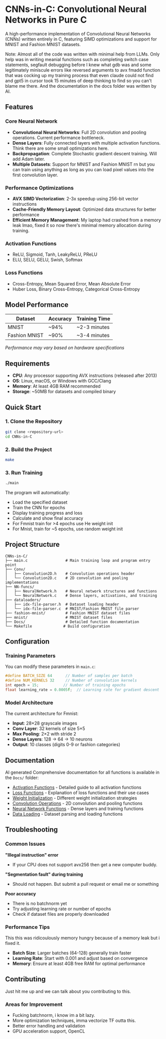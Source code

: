 # CNNs-in-C: Convolutional Neural Networks in Pure C

A high-performance implementation of Convolutional Neural Networks (CNNs) written entirely in C, featuring SIMD optimizations and support for MNIST and Fashion MNIST datasets.

Note: Almost all of the code was written with minimal help from LLMs. Only help was in writing meanial functions such as completing switch case statements, segfault debugging before I knew what gdb was and some legitimately miniscule errors like reversed arguments to avx fmadd function that was cocking up my training process that even claude could not find and gpt5 in cursor took 15 minutes of deep thinking to find so you can't blame me there. And the documentation in the docs folder was written by AI.

##  Features

### Core Neural Network
- **Convolutional Neural Networks**: Full 2D convolution and pooling operations. Current performance bottleneck.
- **Dense Layers**: Fully connected layers with multiple activation functions. Think there are some small optimizations here.
- **Backpropagation**: Complete Stochastic gradient descent training. Will add Adam later.
- **Multiple Datasets**: Support for MNIST and Fashion MNIST rn but you can train using anything as long as you can load pixel values into the first convolution layer.

### Performance Optimizations
- **AVX SIMD Vectorization**: 2-3x speedup using 256-bit vector instructions
- **Cache-Friendly Memory Layout**: Optimized data structures for better performance
- **Efficient Memory Management**: My laptop had crashed from a memory leak lmao, fixed it so now there's minimal memory allocation during training.

### Activation Functions
- ReLU, Sigmoid, Tanh, LeakyReLU, PReLU
- ELU, SELU, GELU, Swish, Softmax

### Loss Functions
- Cross-Entropy, Mean Squared Error, Mean Absolute Error
- Huber Loss, Binary Cross-Entropy, Categorical Cross-Entropy

## Model Performance

| Dataset | Accuracy | Training Time |
|---------|----------|---------------|
| MNIST | ~94% | ~2-3 minutes |
| Fashion MNIST | ~90% | ~3-4 minutes |

*Performance may vary based on hardware specifications*

##  Requirements

- **CPU**: Any processor supporting AVX instructions (released after 2013)
- **OS**: Linux, macOS, or Windows with GCC/Clang
- **Memory**: At least 4GB RAM recommended
- **Storage**: ~50MB for datasets and compiled binary

## Quick Start

### 1. Clone the Repository
```bash
git clone <repository-url>
cd CNNs-in-C
```

### 2. Build the Project
```bash
make
```

### 3. Run Training
```bash
./main
```

The program will automatically:
- Load the specified dataset
- Train the CNN for epochs
- Display training progress and loss
- Calculate and show final accuracy
- For Fmnist train for >4 epochs use He weight init
- For Mnist, train for ~5 epochs, use random weight init

## Project Structure

```
CNNs-in-C/
├── main.c                 # Main training loop and program entry point
├── Conv/
│   ├── Convolution2D.h    # Convolution operations header
│   └── Convolution2D.c    # 2D convolution and pooling implementations
├── NN-funcs/
│   ├── NeuralNetwork.h    # Neural network structures and functions
│   └── NeuralNetwork.c    # Dense layers, activations, and training
├── dataloaders/
│   ├── idx-file-parser.h  # Dataset loading header
│   └── idx-file-parser.c  # MNIST/Fashion MNIST file parser
├── fashion-mnist/         # Fashion MNIST dataset files
├── mnist/                 # MNIST dataset files
├── Docs/                  # Detailed function documentation
└── Makefile              # Build configuration
```

## Configuration

### Training Parameters
You can modify these parameters in `main.c`:

```c
#define BATCH_SIZE 64      // Number of samples per batch
#define NUM_KERNELS 32     // Number of convolution kernels
int epoch = 15;           // Number of training epochs
float learning_rate = 0.0005f;  // Learning rate for gradient descent
```

### Model Architecture
The current architecture for Fmnist:
- **Input**: 28×28 grayscale images
- **Conv Layer**: 32 kernels of size 5×5
- **Max Pooling**: 2×2 with stride 2
- **Dense Layers**: 128 → 64 → 10 neurons
- **Output**: 10 classes (digits 0-9 or fashion categories)

## Documentation

AI generated Comprehensive documentation for all functions is available in the `Docs/` folder:

- [Activation Functions](Docs/Activation%20functions.md) - Detailed guide to all activation functions
- [Loss Functions](Docs/Loss%20functions.md) - Explanation of loss functions and their use cases
- [Weight Initialization](Docs/Weight%20initializer.md) - Different weight initialization strategies
- [Convolution Operations](Docs/Convolution%20Operations.md) - 2D convolution and pooling functions
- [Neural Network Functions](Docs/Neural%20Network%20Functions.md) - Dense layers and training functions
- [Data Loading](Docs/Data%20Loading%20Functions.md) - Dataset parsing and loading functions

## Troubleshooting

### Common Issues

**"Illegal instruction" error**
- If your CPU does not support avx256 then get a new computer buddy.

**"Segmentation fault" during training**
- Should not happen. But submit a pull request or email me or something

**Poor accuracy**
- There is no batchnorm yet
- Try adjusting learning rate or number of epochs
- Check if dataset files are properly downloaded

### Performance Tips
This this was ridicoulously memory hungry because of a memory leak but i fixed it.
- **Batch Size**: Larger batches (64-128) generally train faster
- **Learning Rate**: Start with 0.001 and adjust based on convergence
- **Memory**: Ensure at least 4GB free RAM for optimal performance

## Contributing

Just hit me up and we can talk about you contributing to this.

### Areas for Improvement
- Fucking batchnorm, i know im a bit lazy.
- More optimization techniques, imma vectorize TF outta this.
- Better error handling and validation
- GPU acceleration support, OpenCL

